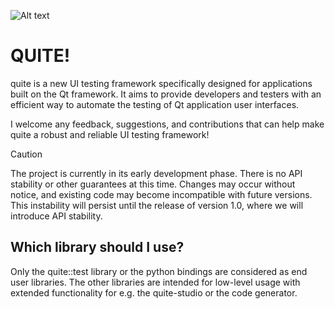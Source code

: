 ![Alt text](docs/logo.svg)

# QUITE!

quite is a new UI testing framework specifically designed for applications built on the Qt framework.
It aims to provide developers and testers with an efficient way to automate the testing of Qt application user interfaces.

I welcome any feedback, suggestions, and contributions that can help make quite a robust and reliable UI testing framework!

> [!CAUTION]
> The project is currently in its early development phase.
> There is no API stability or other guarantees at this time.
> Changes may occur without notice, and existing code may become incompatible with future versions.
> This instability will persist until the release of version 1.0, where we will introduce API stability.


## Which library should I use?

Only the quite::test library or the python bindings are considered as end user libraries.
The other libraries are intended for low-level usage with extended functionality for e.g. the quite-studio or the code generator.
